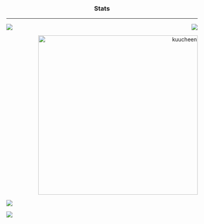 ### <p align="center">Stats</p>

-----

<a href="https://discord.com/users/173008713504784384"><img align="left" src="https://lanyard.cnrad.dev/api/173008713504784384"/></a>

<p align="right"> <img src="https://github-readme-stats.vercel.app/api?username=Kuucheen&theme=dark&title_color=CD0952&border_color=2E343E&bg_color=2E343E"/> </p>

<p><p align="right"> <img width=420vw src="https://github-readme-streak-stats.herokuapp.com/?user=kuucheen&hide_border=true&background=2E343E&stroke=393e48&ring=CD0952&fire=CD0952&currStreakNum=C0C6DB&sideNums=C0C6DB&currStreakLabel=CD0952&sideLabels=C0C6DB&dates=586069" alt="kuucheen" /></p>

<p align="left"> <img src="https://github-readme-stats.vercel.app/api/top-langs/?username=Kuucheen&layout=compact&theme=dark&title_color=CD0952&border_color=2E343E&bg_color=2E343E"/> </p>

<p align="left"> <img src="https://komarev.com/ghpvc/?username=Kuucheen&color=CD0952"/> </p>
